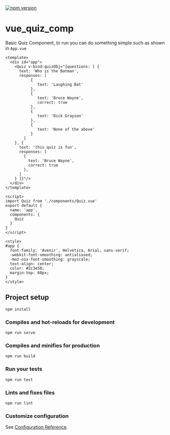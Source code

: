 [![npm version](https://badge.fury.io/js/vue_quiz_comp.svg)](https://badge.fury.io/js/vue_quiz_comp)

# vue_quiz_comp

Basic Quiz Component, to run you can do something simple such as shown in `App.vue`

```vue
<template>
  <div id="app">
    <Quiz v-bind:quizObj="{questions: [ { 
      text: 'Who is the Batman',
      responses: [
           {
              text: 'Laughing Bat'
           },
           {
              text: 'Bruce Wayne',
              correct: true
           },
           {
              text: 'Dick Grayson'
           },
           {
              text: 'None of the above'
           }
        ]
    }, {
      text: 'this quiz is fun',
      responses: [
        {
          text: 'Bruce Wayne',
          correct: true
        },
      ]
    } ]}"/>
  </div>
</template>

<script>
import Quiz from './components/Quiz.vue'
export default {
  name: 'app',
  components: {
    Quiz
  }
}
</script>

<style>
#app {
  font-family: 'Avenir', Helvetica, Arial, sans-serif;
  -webkit-font-smoothing: antialiased;
  -moz-osx-font-smoothing: grayscale;
  text-align: center;
  color: #2c3e50;
  margin-top: 60px;
}
</style>
```

## Project setup
```
npm install
```

### Compiles and hot-reloads for development
```
npm run serve
```

### Compiles and minifies for production
```
npm run build
```

### Run your tests
```
npm run test
```

### Lints and fixes files
```
npm run lint
```

### Customize configuration
See [Configuration Reference](https://cli.vuejs.org/config/).
